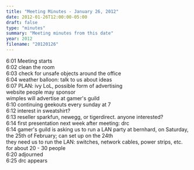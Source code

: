 ```yaml
---
title: "Meeting Minutes - January 26, 2012"
date: 2012-01-26T12:00:00-05:00
draft: false
type: "minutes"
summary: "Meeting minutes from this date"
year: 2012
filename: "20120126"
---
```


6:01  Meeting starts<br />
6:02  clean the room<br />
6:03  check for unsafe objects around the office<br />
6:04  weather balloon: talk to us about ideas<br />
6:07  PLAN: ivy LoL, possible form of advertising<br />
            website people may sponsor<br />
            wimples will advertise at gamer's guild<br />
6:10  continuing geekouts every sunday at 7<br />
6:12  interest in sweatshirt?<br />
6:13  reseller sparkfun, newegg, or tigerdirect. anyone interested?<br />
6:14  first presentation next week after meeting: drc<br />
6:14  gamer's guild is asking us to run a LAN party at bernhard, on Saturday, the 25th of February; can set up on the 24th<br />
      they need us to run the LAN: switches, network cables, power strips, etc.<br />
      for about 20 - 30 people<br />
6:20  adjourned<br />
6:25  drc appears
